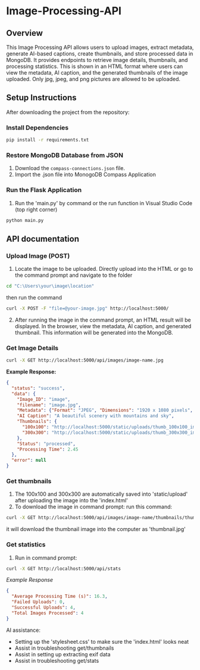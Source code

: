 # Image-Processing-API
## Overview

This Image Processing API allows users to upload images, extract metadata, generate AI-based captions, create thumbnails, and store processed data in MongoDB. It provides endpoints to retrieve image details, thumbnails, and processing statistics. This is shown in an HTML format where users can view the metadata, AI caption, and the generated thumbnails of the image uploaded. Only jpg, jpeg, and png pictures are allowed to be uploaded.

## Setup Instructions
After downloading the project from the repository:

### Install Dependencies

```bash
pip install -r requirements.txt
```
### Restore MongoDB Database from JSON
1. Download the `compass-connections.json` file.
2. Import the .json file into MonogoDB Compass Application

### Run the Flask Application
1. Run the 'main.py' by command or the run function in Visual Studio Code (top right corner)
```bash
python main.py
```

## API documentation
### Upload Image (POST)
1. Locate the image to be uploaded. Directly upload into the HTML or go to the command prompt and  navigate to the folder
```bash
cd "C:\Users\your\image\location"
```
then run the command
```bash
curl -X POST -F "file=@your-image.jpg" http://localhost:5000/
```
2. After running the image in the command prompt, an HTML result will be displayed. In the browser, view the metadata, AI caption, and generated thumbnail. This information will be generated into the MongoDB.

### Get Image Details
```bash
curl -X GET http://localhost:5000/api/images/image-name.jpg
```
**Example Response:**

```json
{
  "status": "success",
  "data": {
    "Image_ID": "image",
    "filename": "image.jpg",
    "Metadata": {"Format": "JPEG", "Dimensions": "1920 x 1080 pixels", "Size": "2048.57 KB"},
    "AI Caption": "A beautiful scenery with mountains and sky",
    "Thumbnails": {
      "100x100": "http://localhost:5000/static/uploads/thumb_100x100_image.jpg",
      "300x300": "http://localhost:5000/static/uploads/thumb_300x300_image.jpg"
    },
    "Status": "processed",
    "Processing Time": 2.45
  },
  "error": null
}
```
### Get thumbnails
1. The 100x100 and 300x300 are automatically saved into 'static/upload' after uploading the image into the 'index.html'
2. To download the image in command prompt:
   run this command:
```bash
curl -X GET http://localhost:5000/api/images/image-name/thumbnails/thumbnail size --output thumbnail.jpg
```
it will download the thumbnail image into the computer as 'thumbnail.jpg'

### Get statistics
1. Run in command prompt:
```bash
curl -X GET http://localhost:5000/api/stats
```
*Example Response*
```json
{
  "Average Processing Time (s)": 16.3,
  "Failed Uploads": 0,
  "Successful Uploads": 4,
  "Total Images Processed": 4
}
```

AI assistance: 
- Setting up the 'stylesheet.css' to make sure the 'index.html' looks neat
- Assist in troubleshooting get/thumbnails
- Assist in setting up extracting exif data
- Assist in troubleshooting get/stats 

